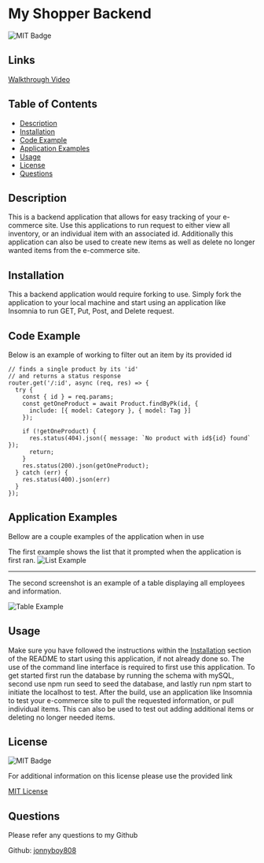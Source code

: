 # My Shopper Backend

![MIT Badge](https://img.shields.io/badge/license-MIT-green)

## Links

[Walkthrough Video](https://drive.google.com/file/d/18WBr8RQV13kEfQv5ofctMnUrrCUSzSpj/view)

## Table of Contents

* [Description](#description)
* [Installation](#installation)
* [Code Example](#code-example)
* [Application Examples](#application-examples)
* [Usage](#usage)
* [License](#license)
* [Questions](#questions)



## Description
This is a backend application that allows for easy tracking of your e-commerce site. Use this applications to run request to either view all inventory, or an individual item with an associated id. Additionally this application can also be used to create new items as well as delete no longer wanted items from the e-commerce site.

## Installation
This a backend application would require forking to use. Simply fork the application to your local machine and start using an application like Insomnia to run GET, Put, Post, and Delete request.

## Code Example
Below is an example of working to filter out an item by its provided id
```JS
// finds a single product by its 'id'
// and returns a status response
router.get('/:id', async (req, res) => {
  try {
    const { id } = req.params;
    const getOneProduct = await Product.findByPk(id, {
      include: [{ model: Category }, { model: Tag }]
    });

    if (!getOneProduct) {
      res.status(404).json({ message: `No product with id${id} found` });
      return;
    }
    res.status(200).json(getOneProduct);
  } catch (err) {
    res.status(400).json(err)
  }
});
```

## Application Examples
Bellow are a couple examples of the application when in use

The first example shows the list that it prompted when the application is first ran.
![List Example](./assets/images/list-example.png)

---

The second screenshot is an example of a table displaying all employees and information.

![Table Example](./assets/images/table-example.png)

## Usage
Make sure you have followed the instructions within the [Installation](#installation) section of the README to start using this application, if not already done so. The use of the command line interface is required to first use this application. To get started first run the database by running the schema with mySQL, second use npm run seed to seed the database, and lastly run npm start to initiate the localhost to test. After the build, use an application like Insomnia to test your e-commerce site to pull the requested information, or pull individual items. This can also be used to test out adding additional items or deleting no longer needed items.



## License
![MIT Badge](https://img.shields.io/badge/license-MIT-green)

For additional information on this license please use the provided link

[MIT License](https://choosealicense.com/licenses/mit/)

## Questions
Please refer any questions to my Github

Github: [jonnyboy808](https://github.com/jonnyboy808)


